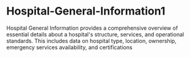 # Hospital-General-Information1
Hospital General Information provides a comprehensive overview of essential details about a hospital's structure, services, and operational standards. This includes data on hospital type, location, ownership, emergency services availability, and certifications
